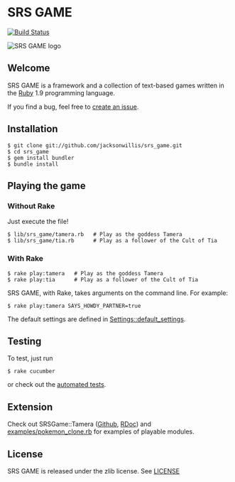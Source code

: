 SRS GAME
========

[![Build Status](https://secure.travis-ci.org/jacksonwillis/srs_game.png?branch=master)](https://secure.travis-ci.org/jacksonwillis/srs_game)

![SRS GAME logo](https://github.com/jacksonwillis/srs_game/raw/master/srs_game.png)

Welcome
-------

SRS GAME is a framework and a collection of text-based games written in the [Ruby](http://www.ruby-lang.org/) 1.9 programming language.

If you find a bug, feel free to [create an issue](https://github.com/jacksonwillis/srs_game/issues/new).

Installation
------------

    $ git clone git://github.com/jacksonwillis/srs_game.git
    $ cd srs_game
    $ gem install bundler
    $ bundle install

Playing the game
----------------

### Without Rake

Just execute the file!

    $ lib/srs_game/tamera.rb   # Play as the goddess Tamera
    $ lib/srs_game/tia.rb      # Play as a follower of the Cult of Tia

### With Rake

    $ rake play:tamera   # Play as the goddess Tamera
    $ rake play:tia      # Play as a follower of the Cult of Tia

SRS GAME, with Rake, takes arguments on the command line. For example:

    $ rake play:tamera SAYS_HOWDY_PARTNER=true

The default settings are defined in [Settings::default_settings](https://rdoc.info/github/jacksonwillis/srs_game/master/SRSGame/Settings.default_settings).

Testing
-------

To test, just run

    $ rake cucumber

or check out the [automated tests](https://travis-ci.org/jacksonwillis/srs_game).

Extension
---------

Check out
SRSGame::Tamera
([Github](https://github.com/jacksonwillis/srs_game/blob/master/lib/srs_game/tamera.rb),
   [RDoc](http://rubydoc.info/github/jacksonwillis/srs_game/master/SRSGame/Tamera))
and [examples/pokemon_clone.rb](https://github.com/jacksonwillis/srs_game/blob/master/examples/pokemon_clone.rb)
for examples of playable modules.

License
-------

SRS GAME is released under the zlib license. See [LICENSE](https://github.com/jacksonwillis/srs_game/blob/master/LICENSE)
